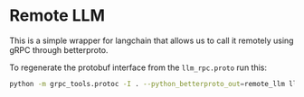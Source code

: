 # Remote LLM

This is a simple wrapper for langchain that allows us to call it remotely using gRPC through betterproto. 

To regenerate the protobuf interface from the `llm_rpc.proto` run this:
```bash
python -m grpc_tools.protoc -I . --python_betterproto_out=remote_llm llm_rpc.proto
```